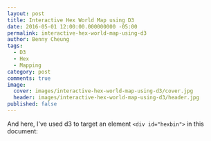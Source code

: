 ```yaml
---
layout: post
title: Interactive Hex World Map using D3
date: 2016-05-01 12:00:00.000000000 -05:00
permalink: interactive-hex-world-map-using-d3
author: Benny Cheung
tags:
  - D3
  - Hex
  - Mapping
category: post
comments: true
image:
  cover: images/interactive-hex-world-map-using-d3/cover.jpg
  header: images/interactive-hex-world-map-using-d3/header.jpg
published: false
---
```

<link rel="stylesheet" href="css/hexmap/hexlib.css">
<script src="js/d3/d3.v3.min.js"></script>
<script src="js/d3/topojson.v1.min.js"></script>
<script src="js/d3/d3.hexbin.js"></script>


And here, I've used d3 to target an element `<div id="hexbin">` in this document:

<div id="globecontainer">
</div>

<div class="float-container">
  <div style="width:280px;display:inline-block;margin:5px">
    <svg id="grid-offset-odd-r" width="800" height="417"></svg>
  </div>
</div>

<div id="hexbin"></div>

<script src="js/hexmap/hexlib.js"></script>
<script src="js/hexmap/hexlib_ui.js"></script>
<script src="js/hexmap/hexglobe.js"></script>

<script>
  var grid_odd_r = makeHexOddR("#grid-offset-odd-r", 10, 800, 417);
  makeHexBinMap(grid_odd_r, "#hexbin", 10, "images/interactive-hex-world-map-using-d3/world_height.png", 800, 417);
</script>

<script src="js/hexmap/globe.js"></script>

<script src="js/jquery/jquery-1.7.min.js"></script>
<script src="js/jquery/jquery.event.drag-2.2.js"></script>
